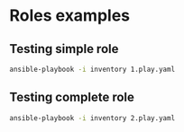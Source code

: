 # Roles examples

## Testing simple role
```sh
ansible-playbook -i inventory 1.play.yaml
```

## Testing complete role
```sh
ansible-playbook -i inventory 2.play.yaml
```

